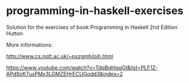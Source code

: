 # programming-in-haskell-exercises
Solution for the exercises of book Programming in Haskell 2nd Edition Hutton

More informations:

http://www.cs.nott.ac.uk/~pszgmh/pih.html

https://www.youtube.com/watch?v=TdpBqhlgqGI&list=PLF1Z-APd9zK7usPMx3LGMZEHrECUGodd3&index=2
